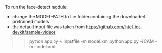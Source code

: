 
To run the face-detect module:
- change the MODEL-PATH to the folder containing the downloaded pretrained models
- the default input file was taken from https://github.com/intel-iot-devkit/sample-videos

>> python app.py -i inputfile -m model.xml
>> python app.py -i CAM -m model.xml
